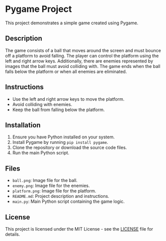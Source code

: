 
<body>
    <h1>Pygame Project</h1>
    <p>This project demonstrates a simple game created using Pygame.</p>
    <h2>Description</h2>
    <p>The game consists of a ball that moves around the screen and must bounce off a platform to avoid falling. The player can control the platform using the left and right arrow keys. Additionally, there are enemies represented by images that the ball must avoid colliding with. The game ends when the ball falls below the platform or when all enemies are eliminated.</p>
    <h2>Instructions</h2>
    <ul>
        <li>Use the left and right arrow keys to move the platform.</li>
        <li>Avoid colliding with enemies.</li>
        <li>Keep the ball from falling below the platform.</li>
    </ul>
    <h2>Installation</h2>
    <ol>
        <li>Ensure you have Python installed on your system.</li>
        <li>Install Pygame by running <code>pip install pygame</code>.</li>
        <li>Clone the repository or download the source code files.</li>
        <li>Run the main Python script.</li>
    </ol>
    <h2>Files</h2>
    <ul>
        <li><code>ball.png</code>: Image file for the ball.</li>
        <li><code>enemy.png</code>: Image file for the enemies.</li>
        <li><code>platform.png</code>: Image file for the platform.</li>
        <li><code>README.md</code>: Project description and instructions.</li>
        <li><code>main.py</code>: Main Python script containing the game logic.</li>
    </ul>
    <h2>License</h2>
    <p>This project is licensed under the MIT License - see the <a href="LICENSE">LICENSE</a> file for details.</p>
</body>
</html>

